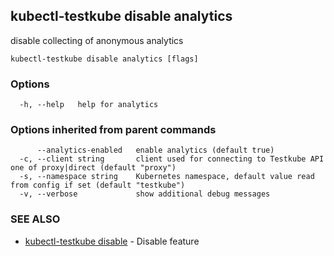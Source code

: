 ## kubectl-testkube disable analytics

disable collecting of anonymous analytics

```
kubectl-testkube disable analytics [flags]
```

### Options

```
  -h, --help   help for analytics
```

### Options inherited from parent commands

```
      --analytics-enabled   enable analytics (default true)
  -c, --client string       client used for connecting to Testkube API one of proxy|direct (default "proxy")
  -s, --namespace string    Kubernetes namespace, default value read from config if set (default "testkube")
  -v, --verbose             show additional debug messages
```

### SEE ALSO

* [kubectl-testkube disable](kubectl-testkube_disable.md)	 - Disable feature

